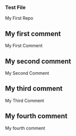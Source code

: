 ### Test File

My First Repo

## My first comment

My First Comment

## My second comment

My Second Comment

## My third comment

My Third Comment

## My fourth comment

My fourth comment
